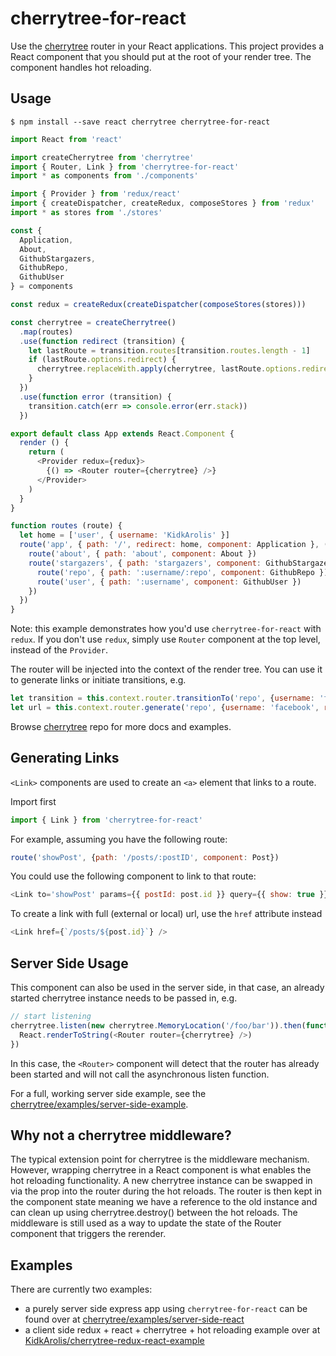 # cherrytree-for-react

Use the [cherrytree](https://github.com/QubitProducts/cherrytree) router in your React applications. This project provides a React component that you should put at the root of your render tree. The component handles hot reloading.

## Usage

    $ npm install --save react cherrytree cherrytree-for-react

```js
import React from 'react'

import createCherrytree from 'cherrytree'
import { Router, Link } from 'cherrytree-for-react'
import * as components from './components'

import { Provider } from 'redux/react'
import { createDispatcher, createRedux, composeStores } from 'redux'
import * as stores from './stores'

const {
  Application,
  About,
  GithubStargazers,
  GithubRepo,
  GithubUser
} = components

const redux = createRedux(createDispatcher(composeStores(stores)))

const cherrytree = createCherrytree()
  .map(routes)
  .use(function redirect (transition) {
    let lastRoute = transition.routes[transition.routes.length - 1]
    if (lastRoute.options.redirect) {
      cherrytree.replaceWith.apply(cherrytree, lastRoute.options.redirect)
    }
  })
  .use(function error (transition) {
    transition.catch(err => console.error(err.stack))
  })

export default class App extends React.Component {
  render () {
    return (
      <Provider redux={redux}>
        {() => <Router router={cherrytree} />}
      </Provider>
    )
  }
}

function routes (route) {
  let home = ['user', { username: 'KidkArolis' }]
  route('app', { path: '/', redirect: home, component: Application }, () => {
    route('about', { path: 'about', component: About })
    route('stargazers', { path: 'stargazers', component: GithubStargazers }, () => {
      route('repo', { path: ':username/:repo', component: GithubRepo })
      route('user', { path: ':username', component: GithubUser })
    })
  })
}
```

Note: this example demonstrates how you'd use `cherrytree-for-react` with `redux`. If you don't use `redux`, simply use `Router` component at the top level, instead of the `Provider`.

The router will be injected into the context of the render tree. You can use it to generate links or initiate transitions, e.g.

```js
let transition = this.context.router.transitionTo('repo', {username: 'facebook', repo: 'react'})
let url = this.context.router.generate('repo', {username: 'facebook', repo: 'react'})
```

Browse [cherrytree](https://github.com/QubitProducts/cherrytree) repo for more docs and examples.

## Generating Links

`<Link>` components are used to create an `<a>` element that links to a route.

Import first

```js
import { Link } from 'cherrytree-for-react'
```

For example, assuming you have the following route:

```js
route('showPost', {path: '/posts/:postID', component: Post})
```

You could use the following component to link to that route:

```js
<Link to='showPost' params={{ postId: post.id }} query={{ show: true }} />
```

To create a link with full (external or local) url, use the `href` attribute instead

```js
<Link href={`/posts/${post.id}`} />
```

## Server Side Usage

This component can also be used in the server side, in that case, an already started cherrytree
instance needs to be passed in, e.g.

```js
// start listening
cherrytree.listen(new cherrytree.MemoryLocation('/foo/bar')).then(function () {
  React.renderToString(<Router router={cherrytree} />)
})
```

In this case, the `<Router>` component will detect that the router has already been started and will
not call the asynchronous listen function.

For a full, working server side example, see the [cherrytree/examples/server-side-example](https://github.com/QubitProducts/cherrytree/tree/master/examples/server-side-react).

## Why not a cherrytree middleware?

The typical extension point for cherrytree is the middleware mechanism. However, wrapping cherrytree in a React component is what enables the hot reloading functionality. A new cherrytree instance can be swapped in via the prop into the router during the hot reloads. The router is then kept in the component state meaning we have a reference to the old instance and can clean up using cherrytree.destroy() between the hot reloads. The middleware is still used as a way to update the state of the Router component that triggers the rerender.

## Examples

There are currently two examples:

* a purely server side express app using `cherrytree-for-react` can be found over at [cherrytree/examples/server-side-react](https://github.com/QubitProducts/cherrytree/tree/master/examples/server-side-react)
* a client side redux + react + cherrytree + hot reloading example over at [KidkArolis/cherrytree-redux-react-example](https://github.com/KidkArolis/cherrytree-redux-react-example)
